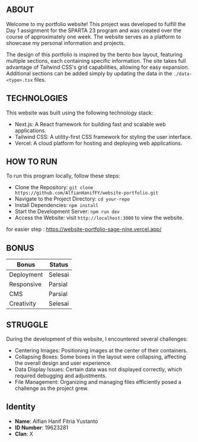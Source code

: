 ## ABOUT
Welcome to my portfolio website! This project was developed to fulfill the Day 1 assignment for the SPARTA 23 program and was created over the course of approximately one week. The website serves as a platform to showcase my personal information and projects.

The design of this portfolio is inspired by the bento box layout, featuring multiple sections, each containing specific information. The site takes full advantage of Tailwind CSS's grid capabilities, allowing for easy expansion. Additional sections can be added simply by updating the data in the `./data-<type>.tsx` files.

## TECHNOLOGIES
This website was built using the following technology stack:

- Next.js: A React framework for building fast and scalable web applications.
- Tailwind CSS: A utility-first CSS framework for styling the user interface.
- Vercel: A cloud platform for hosting and deploying web applications.

## HOW TO RUN
To run this program locally, follow these steps:

- Clone the Repository:
`git clone https://github.com/AlfianHanifFY/website-portfolio.git`
- Navigate to the Project Directory:
`cd your-repo`
- Install Dependencies:
`npm install`
- Start the Development Server:
`npm run dev`
- Access the Website:
visit `http://localhost:3000` to view the website.

for easier step : 
https://website-portfolio-sage-nine.vercel.app/

## BONUS

Bonus | Status |
---|---|
Deployment | Selesai
Responsive | Parsial
CMS | Parsial
Creativity | Selesai

## STRUGGLE
During the development of this website, I encountered several challenges:

- Centering Images: Positioning images at the center of their containers.
- Collapsing Boxes: Some boxes in the layout were collapsing, affecting the overall design and user experience.
- Data Display Issues: Certain data was not displayed correctly, which required debugging and adjustments.
- File Management: Organizing and managing files efficiently posed a challenge as the project grew.

## Identity

- **Name**: Alfian Hanif Fitria Yustanto
- **ID Number**: 19623281
- **Clan**: X

